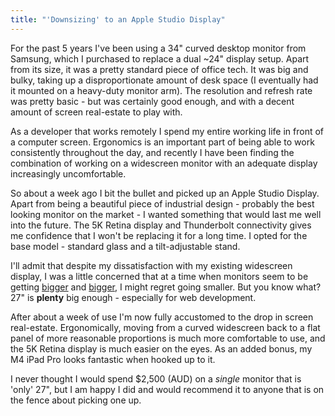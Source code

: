```yaml
---
title: "'Downsizing' to an Apple Studio Display"
---
```


For the past 5 years I've been using a 34" curved desktop monitor from Samsung, which I purchased to replace a dual ~24" display setup. Apart from its size, it was a pretty standard piece of office tech. It was big and bulky, taking up a disproportionate amount of desk space (I eventually had it mounted on a heavy-duty monitor arm). The resolution and refresh rate was pretty basic - but was certainly good enough, and with a decent amount of screen real-estate to play with.

As a developer that works remotely I spend my entire working life in front of a computer screen. Ergonomics is an important part of being able to work consistently throughout the day, and recently I have been finding the combination of working on a widescreen monitor with an adequate display increasingly uncomfortable.

So about a week ago I bit the bullet and picked up an Apple Studio Display. Apart from being a beautiful piece of industrial design - probably the best looking monitor on the market - I wanted something that would last me well into the future. The 5K Retina display and Thunderbolt connectivity gives me confidence that I won't be replacing it for a long time. I opted for the base model - standard glass and a tilt-adjustable stand. 

I'll admit that despite my dissatisfaction with my existing widescreen display, I was a little concerned that at a time when monitors seem to be getting [bigger](https://www.dell.com/en-au/shop/dell-ultrasharp-49-curved-usb-c-hub-monitor-u4924dw/apd/210-bgvm/monitors-monitor-accessories) and [bigger](https://www.samsung.com/au/monitors/gaming/odyssey-neo-g9-g95nc-57-inch-240hz-curved-dual-uhd-ls57cg952nexxy), I might regret going smaller. But you know what? 27" is **plenty** big enough - especially for web development. 

After about a week of use I'm now fully accustomed to the drop in screen real-estate. Ergonomically, moving from a curved widescreen back to a flat panel of more reasonable proportions is much more comfortable to use, and the 5K Retina display is much easier on the eyes. As an added bonus, my M4 iPad Pro looks fantastic when hooked up to it.

I never thought I would spend $2,500 (AUD) on a _single_ monitor that is 'only' 27", but I am happy I did and would recommend it to anyone that is on the fence about picking one up.